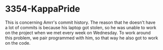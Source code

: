 # 3354-KappaPride

This is concerning Amrr's commit history. The reason that he doesn't have a lot of commits is because his laptop got stolen, so he was unable to work on the project when we met every week on Wednesday. To work around this problem, we pair programmed with him, so that way he also got to work on the code.
